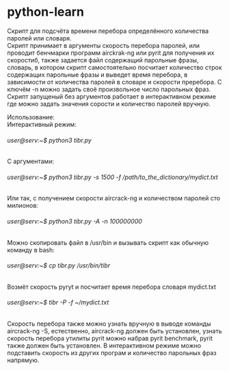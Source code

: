 # python-learn
Скрипт для подсчёта времени перебора определённого количества паролей или словаря.  
Скрипт принимает в аргументы скорость перебора паролей, или проводит бенчмарки программ airckrak-ng или pyrit для получения их скоростиб, также задается файл содержащий парольные фразы, словарь, в котором скрипт самостоятельно посчитает количество строк содержащих парольные фразы и выведет время перебора, в зависимости от количества паролей в словаре и скорости преребора. С ключём -n можно задать своё произвольное число парольных фраз. Скрипт запущеный без аргументов работает в интерактивном режиме где можно задать значения сорости и количество паролей вручную.  

Использование:  
Интерактивный режим:  
###### user@serv:~$ python3 tibr.py
С аргументами:  
###### user@serv:~$ python3 tibr.py -s 1500  -f /path/to_the_dictionary/mydict.txt  
Или так, с получением скорости aircrack-ng и количеством паролей сто милионов:
###### user@serv:~$ python3 tibr.py -A  -n 100000000  

Можно скопировать файл в /usr/bin и вызывать скрипт как обычную команду в bash:  
###### user@serv:~$ cp tibr.py /usr/bin/tibr
Возмёт скорость pyryt и посчитает время перебора словаря mydict.txt    
###### user@serv:~$ tibr -P -f ~/mydict.txt  

Cкорость перебора также можно узнать вручную в выводе команды aircrack-ng -S, естественно, aircrack-ng должен быть установлен, узнать скорость перебора утилиты pyrit можно набрав pyrit benchmark, pyrit также должен быть установлен. В интерактивном режиме можно подставить скорость из других програм и количество парольных фраз напрямую.


